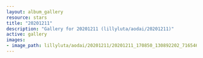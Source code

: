 ```yaml
---
layout: album_gallery
resource: stars
title: "20201211"
description: "Gallery for 20201211 (lillyluta/aodai/20201211)"
active: gallery
images:
- image_path: lillyluta/aodai/20201211/20201211_170850_130892202_716546875656767_9185961076255264007_n.jpg
---
```

